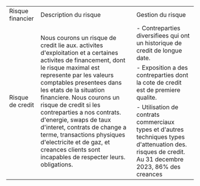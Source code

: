 <table><tr><td>Risque financier</td><td>Description du risque</td><td>Gestion du risque</td></tr><tr><td rowspan="3">Risque de credit</td><td rowspan="3">Nous courons un risque de credit lie aux. activites d&#x27;exploitation et a certaines activites de financement, dont le risque maximal est represente par les valeurs comptables presentees dans les etats de la situation financiere. Nous courons un risque de credit si les contreparties a nos contrats. d&#x27;energie, swaps de taux d&#x27;interet, contrats de change a terme, transactions physiques d&#x27;electricite et de gaz, et creances clients sont incapables de respecter leurs. obligations.</td><td>- Contreparties diversifiees qui ont un historique de credit de longue date.</td></tr><tr><td>- Exposition a des contreparties dont la cote de credit est de premiere qualite.</td></tr><tr><td>- Utilisation de contrats commerciaux types et d&#x27;autres techniques types d&#x27;attenuation des. risques de credit. Au 31 decembre 2023, 86% des creances</td></tr></table>